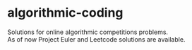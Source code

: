 # algorithmic-coding


Solutions for online algorithmic competitions problems. <br/>
As of now Project Euler and Leetcode solutions are available.
